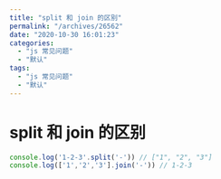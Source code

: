 ```yaml
---
title: "split 和 join 的区别"
permalink: "/archives/26562"
date: "2020-10-30 16:01:23"
categories: 
  - "js 常见问题"
  - "默认"
tags: 
  - "js 常见问题"
  - "默认"
---
```


# split 和 join 的区别

``` js 
console.log('1-2-3'.split('-')) // ["1", "2", "3"]
console.log(['1','2','3'].join('-')) // 1-2-3
```
